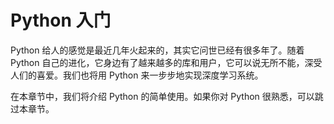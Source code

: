 # Python 入门

Python 给人的感觉是最近几年火起来的，其实它问世已经有很多年了。随着 Python 自己的进化，它身边有了越来越多的库和用户，它可以说无所不能，深受人们的喜爱。我们也将用 Python 来一步步地实现深度学习系统。

在本章节中，我们将介绍 Python 的简单使用。如果你对 Python 很熟悉，可以跳过本章节。
